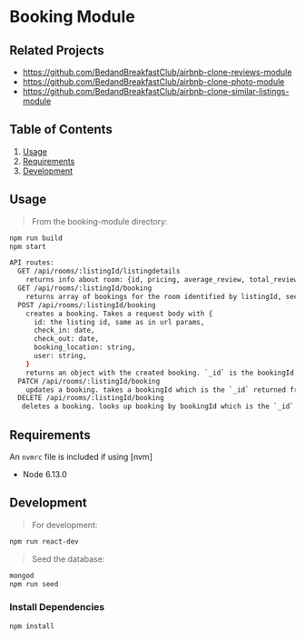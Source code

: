 # Booking Module

## Related Projects
- https://github.com/BedandBreakfastClub/airbnb-clone-reviews-module
- https://github.com/BedandBreakfastClub/airbnb-clone-photo-module
- https://github.com/BedandBreakfastClub/airbnb-clone-similar-listings-module

## Table of Contents
1. [Usage](#Usage)
2. [Requirements](#requirements)
3. [Development](#development)

## Usage

> From the booking-module directory:
```sh
npm run build
npm start
```

```sh
API routes:
  GET /api/rooms/:listingId/listingdetails
    returns info about room: {id, pricing, average_review, total_reviews, max_guests, cleaning_fee, service_fee}
  GET /api/rooms/:listingId/booking
    returns array of bookings for the room identified by listingId, see immediately below for shape
  POST /api/rooms/:listingId/booking
    creates a booking. Takes a request body with {
      id: the listing id, same as in url params,
      check_in: date,
      check_out: date,
      booking_location: string,
      user: string,
    }
    returns an object with the created booking. `_id` is the bookingId to reference subsequently
  PATCH /api/rooms/:listingId/booking
    updates a booking. takes a bookingId which is the `_id` returned from creating the booking, plus all the other same fields as a POST
  DELETE /api/rooms/:listingId/booking
   deletes a booking. looks up booking by bookingId which is the `_id` returned from creating the booking.
```

## Requirements

An `nvmrc` file is included if using [nvm]

- Node 6.13.0

## Development
> For development:
```sh
npm run react-dev
```

> Seed the database:
```sh
mongod
npm run seed
```
### Install Dependencies
```sh
npm install
```